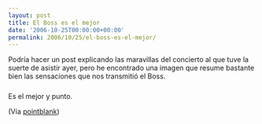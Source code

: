 ```yaml
---
layout: post
title: El Boss es el mejor
date: '2006-10-25T00:00:00+00:00'
permalink: 2006/10/25/el-boss-es-el-mejor/
---
```

Podría hacer un post explicando las maravillas del concierto al que tuve la suerte de asistir ayer, pero he encontrado una imagen que resume bastante bien las sensaciones que nos transmitió el Boss.

<a href="http://www.pointblankmag.com/2006/10/barcelona.html"><img style="display:block; margin:0px auto 10px; text-align:center;cursor:pointer; cursor:hand;" src="http://photos1.blogger.com/blogger2/4553/2422/320/barcelona2006-750397.jpg" border="0" alt="" /></a>
Es el mejor y punto.

(Vía <a href="http://www.pointblankmag.com/2006/10/barcelona.html">pointblank</a>)
